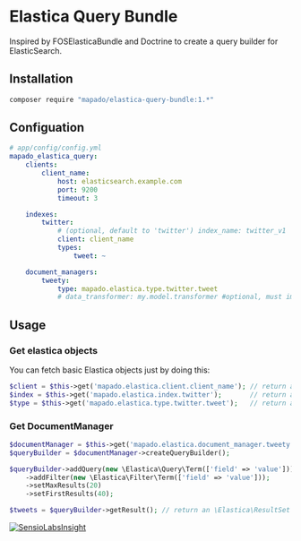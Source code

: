 Elastica Query Bundle
============================

Inspired by FOSElasticaBundle and Doctrine to create a query builder for ElasticSearch.


## Installation
```sh
composer require "mapado/elastica-query-bundle:1.*"
```

## Configuation

```yaml
# app/config/config.yml
mapado_elastica_query:
    clients:
        client_name:
            host: elasticsearch.example.com
            port: 9200
            timeout: 3

    indexes:
        twitter:
            # (optional, default to 'twitter') index_name: twitter_v1
            client: client_name
            types:
                tweet: ~

    document_managers:
        tweety:
            type: mapado.elastica.type.twitter.tweet
            # data_transformer: my.model.transformer #optional, must implements Mapado\ElasticaQueryBundle\DataTransformer\DataTransformerInterface
```

## Usage
### Get elastica objects
You can fetch basic Elastica objects just by doing this:
```php
$client = $this->get('mapado.elastica.client.client_name'); // return a \Elastica\Client object
$index = $this->get('mapado.elastica.index.twitter');       // return a \Elastica\Index object
$type = $this->get('mapado.elastica.type.twitter.tweet');   // return a \Elastica\Type object
```

### Get DocumentManager
```php
$documentManager = $this->get('mapado.elastica.document_manager.tweety'); // return a \Mapado\ElasticaQueryBundle\DocumentManager
$queryBuilder = $documentManager->createQueryBuilder();

$queryBuilder->addQuery(new \Elastica\Query\Term(['field' => 'value']))
    ->addFilter(new \Elastica\Filter\Term(['field' => 'value']));
    ->setMaxResults(20)
    ->setFirstResults(40);

$tweets = $queryBuilder->getResult(); // return an \Elastica\ResultSet or a \Mapado\Elastica\Model\SearchResult
```

[![SensioLabsInsight](https://insight.sensiolabs.com/projects/6994e137-7c92-4f3f-9554-b0e0c18d3aae/big.png)](https://insight.sensiolabs.com/projects/6994e137-7c92-4f3f-9554-b0e0c18d3aae)
